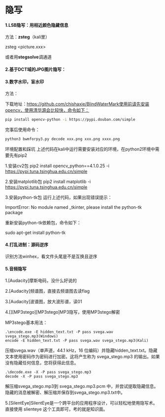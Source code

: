 # 隐写

#### 1.LSB隐写：用相近颜色隐藏信息

方法：**zsteg**（kali里） 

zsteg <picture.xxx>

或者用**stegsolve**调通道

#### 2.基于DCT域的JPG图片隐写：

#### 3.数字水印，盲水印

方法：

下载地址：https://github.com/chishaxie/BlindWaterMark使用前请先安装opencv，使用清华源会比较快，命令如下：

```bash
pip install opencv-python -i https://pypi.douban.com/simple
```

完事后使用命令：

```bash
python3 bwmforpy3.py decode xxx.png xxx.png xxxx.png
```

环境配置和踩坑
上述代码在kali中运行需要安装对应的环境，在python2环境中需要先有pip2

1.安装cv2包
pip2 install opencv_python==4.1.0.25 -i https://pypi.tuna.tsinghua.edu.cn/simple

2.安装matplotlib包
pip2 install matplotlib -i https://pypi.tuna.tsinghua.edu.cn/simple

3.安装python-tk包
运行上述代码，如果出现错误提示：

ImportError: No module named _tkinter, please install the python-tk package

重新安装python-tk依赖包，命令如下：

sudo apt-get install python-tk 

#### **4.打乱进制：源码逆序**

识别方法winhex，看文件头尾是不是互换且逆序

#### 5.音频隐写

1.[Audacity]摩斯电码，没什么好说的

2.[Audacity]频谱图，直接去频谱图去读flag

3.[Audacity]波谱图，放大波形谱，读01

4.[][MP3stego][MP3stego]MP3隐写，使用MP3stego解密

MP3stego基本用法：

```
.\encode.exe -E hidden_text.txt -P pass svega.wav svega_stego.mp3(Windows)
encode -E hidden_text.txt -P pass svega.wav svega_stego.mp3(Kali)
```

压缩svega.wav（单声道，44.1 kHz，16 位编码）并隐藏hidden_text.txt。隐藏文本使用密码作为密码进行加密。这将产生称为 svega_stego.mp3 的输出。如果没有隐藏任何信息，您将获得此信息。

```
.\decode.exe -X -P pass svega_stego.mp3
decode -X -P pass svega_stego.mp3
```

解压缩svega_stego.mp3到 svega_stego.mp3.pcm 中，并尝试提取隐藏信息。隐藏的消息被解密、解压缩并保存到svega_stego.mp3.txt中。

5.[SilentEye]SilentEye是一个跨平台的应用程序设计，可以轻松地使用隐写术。直接使用 slienteye 这个工具即可，考的就是知识面。

